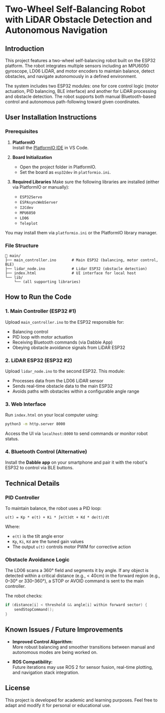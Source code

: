 # Two-Wheel Self-Balancing Robot with LiDAR Obstacle Detection and Autonomous Navigation

## Introduction

This project features a two-wheel self-balancing robot built on the ESP32 platform. The robot integrates multiple sensors including an MPU6050 gyroscope, LD06 LiDAR, and motor encoders to maintain balance, detect obstacles, and navigate autonomously in a defined environment.

The system includes two ESP32 modules: one for core control logic (motor actuation, PID balancing, BLE interface) and another for LiDAR processing and obstacle detection. The robot supports both manual Bluetooth-based control and autonomous path-following toward given coordinates.

## User Installation Instructions

### Prerequisites

1. **PlatformIO**  
   Install the [PlatformIO IDE](https://platformio.org/install/ide?install=vscode) in VS Code.

2. **Board Initialization**
   - Open the project folder in PlatformIO.
   - Set the board as `esp32dev` in `platformio.ini`.

3. **Required Libraries**
   Make sure the following libraries are installed (either via PlatformIO or manually):
   - `ESP32Servo`
   - `ESPAsyncWebServer`
   - `I2Cdev`
   - `MPU6050`
   - `LD06`
   - `Teleplot`

You may install them via `platformio.ini` or the PlatformIO library manager.

### File Structure

```
📁 main/
├── main_controller.ino       # Main ESP32 (balancing, motor control, BLE)
├── lidar_node.ino            # Lidar ESP32 (obstacle detection)
├── index.html                # UI interface for local host
└── lib/
    └── (all supporting libraries)
```

## How to Run the Code

### 1. Main Controller (ESP32 #1)
Upload `main_controller.ino` to the ESP32 responsible for:
- Balancing control
- PID loop with motor actuation
- Receiving Bluetooth commands (via Dabble App)
- Obeying obstacle avoidance signals from LiDAR ESP32

### 2. LiDAR ESP32 (ESP32 #2)
Upload `lidar_node.ino` to the second ESP32. This module:
- Processes data from the LD06 LiDAR sensor
- Sends real-time obstacle data to the main ESP32
- Avoids paths with obstacles within a configurable angle range

### 3. Web Interface
Run `index.html` on your local computer using:
```bash
python3 -m http.server 8000
```
Access the UI via `localhost:8000` to send commands or monitor robot status.

### 4. Bluetooth Control (Alternative)
Install the **Dabble app** on your smartphone and pair it with the robot's ESP32 to control via BLE buttons.

## Technical Details

### PID Controller

To maintain balance, the robot uses a PID loop:
```
u(t) = Kp * e(t) + Ki * ∫e(t)dt + Kd * de(t)/dt
```
Where:
- `e(t)` is the tilt angle error
- `Kp`, `Ki`, `Kd` are the tuned gain values
- The output `u(t)` controls motor PWM for corrective action

### Obstacle Avoidance Logic

The LD06 scans a 360° field and segments it by angle. If any object is detected within a critical distance (e.g., < 40cm) in the forward region (e.g., 0–30° or 330–360°), a STOP or AVOID command is sent to the main controller.

The robot checks:
```cpp
if (distance[i] < threshold && angle[i] within forward sector) {
    sendStopCommand();
}
```

## Known Issues / Future Improvements

- **Improved Control Algorithm:**  
  More robust balancing and smoother transitions between manual and autonomous modes are being worked on.

- **ROS Compatibility:**  
  Future iterations may use ROS 2 for sensor fusion, real-time plotting, and navigation stack integration.

## License

This project is developed for academic and learning purposes. Feel free to adapt and modify it for personal or educational use.
